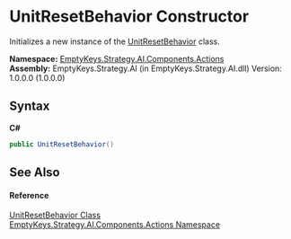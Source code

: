 # UnitResetBehavior Constructor 
 

Initializes a new instance of the <a href="T_EmptyKeys_Strategy_AI_Components_Actions_UnitResetBehavior">UnitResetBehavior</a> class.

**Namespace:**&nbsp;<a href="N_EmptyKeys_Strategy_AI_Components_Actions">EmptyKeys.Strategy.AI.Components.Actions</a><br />**Assembly:**&nbsp;EmptyKeys.Strategy.AI (in EmptyKeys.Strategy.AI.dll) Version: 1.0.0.0 (1.0.0.0)

## Syntax

**C#**<br />
``` C#
public UnitResetBehavior()
```


## See Also


#### Reference
<a href="T_EmptyKeys_Strategy_AI_Components_Actions_UnitResetBehavior">UnitResetBehavior Class</a><br /><a href="N_EmptyKeys_Strategy_AI_Components_Actions">EmptyKeys.Strategy.AI.Components.Actions Namespace</a><br />